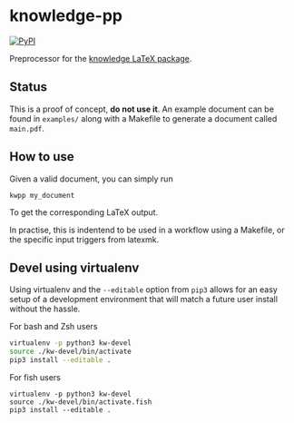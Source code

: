 # knowledge-pp

[![PyPI](https://img.shields.io/pypi/v/knowledge-pp.svg)](https://pypi.python.org/pypi/knowledge-pp)

Preprocessor for the
[knowledge LaTeX package](https://ctan.org/pkg/knowledge).


## Status

This is a proof of concept, **do not use it**.
An example document can be found in `examples/` along
with a Makefile to generate a document called `main.pdf`.

## How to use

Given a valid document, you can simply run

	kwpp my_document 

To get the corresponding LaTeX output.

In practise, this is indentend to be used in a workflow using a Makefile,
or the specific input triggers from latexmk.


## Devel using virtualenv

Using virtualenv and the `--editable` option from `pip3` allows for an easy
setup of a development environment that will match a future user install without
the hassle.

For bash and Zsh users

```bash
virtualenv -p python3 kw-devel
source ./kw-devel/bin/activate
pip3 install --editable .
```

For fish users

```fish
virtualenv -p python3 kw-devel
source ./kw-devel/bin/activate.fish
pip3 install --editable .
```
